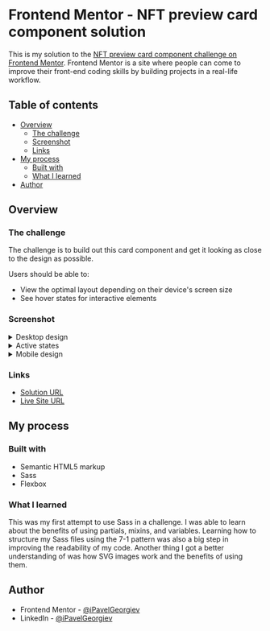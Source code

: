 # Frontend Mentor - NFT preview card component solution

This is my solution to the [NFT preview card component challenge on Frontend Mentor](https://www.frontendmentor.io/challenges/nft-preview-card-component-SbdUL_w0U). Frontend Mentor is a site where people can come to improve their front-end coding skills by building projects in a real-life workflow.

## Table of contents

- [Overview](#overview)
  - [The challenge](#the-challenge)
  - [Screenshot](#screenshot)
  - [Links](#links)
- [My process](#my-process)
  - [Built with](#built-with)
  - [What I learned](#what-i-learned)
- [Author](#author)

## Overview

### The challenge

The challenge is to build out this card component and get it looking as close to the design as possible.

Users should be able to:

- View the optimal layout depending on their device's screen size
- See hover states for interactive elements

### Screenshot

<details>
  <summary>Desktop design</summary>

  ![Screenshot of desktop view](design/desktop-design.jpg)
</details>

<details>
  <summary>Active states</summary>

  ![Screenshot of desktop view with active states](design/active-states.jpg)
</details>

<details>
  <summary>Mobile design</summary>

  ![Screenshot of mobile view](design/mobile-design.jpg)
</details>

### Links

- [Solution URL](https://www.frontendmentor.io/solutions/nft-preview-card-component-kOXxYphSg)
- [Live Site URL](https://pavel-frontend-mentor-projects.github.io/nft-preview-card-component/)

## My process

### Built with

- Semantic HTML5 markup
- Sass
- Flexbox

### What I learned

This was my first attempt to use Sass in a challenge. I was able to learn about the benefits of using partials, mixins, and variables. Learning how to structure my Sass files using the 7-1 pattern was also a big step in improving the readability of my code. Another thing I got a better understanding of was how SVG images work and the benefits of using them.

## Author

- Frontend Mentor - [@iPavelGeorgiev](https://www.frontendmentor.io/profile/iPavelGeorgiev)
- LinkedIn - [@iPavelGeorgiev](https://www.linkedin.com/in/ipavelgeorgiev/)